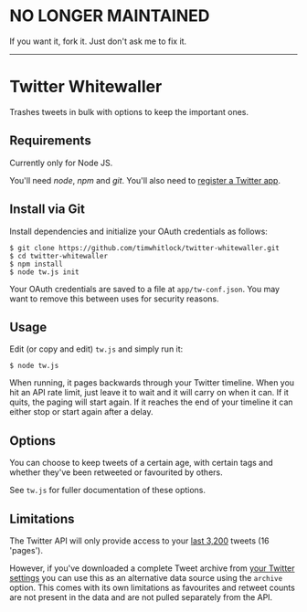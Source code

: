 # NO LONGER MAINTAINED

If you want it, fork it. Just don't ask me to fix it.

---

# Twitter Whitewaller

Trashes tweets in bulk with options to keep the important ones.

## Requirements

Currently only for Node JS.

You'll need *node*, *npm* and *git*. You'll also need to [register a Twitter app](https://dev.twitter.com/apps/new).


## Install via Git

Install dependencies and initialize your OAuth credentials as follows:

    $ git clone https://github.com/timwhitlock/twitter-whitewaller.git
    $ cd twitter-whitewaller
    $ npm install
    $ node tw.js init
    
Your OAuth credentials are saved to a file at `app/tw-conf.json`. You may want to remove this between uses for security reasons.
    
## Usage

Edit (or copy and edit) `tw.js` and simply run it:

`$ node tw.js`

When running, it pages backwards through your Twitter timeline. When you hit an API rate limit, 
just leave it to wait and it will carry on when it can. If it quits, the paging will start again. 
If it reaches the end of your timeline it can either stop or start again after a delay.


## Options

You can choose to keep tweets of a certain age, with certain tags and whether they've been retweeted or favourited by others.

See `tw.js` for fuller documentation of these options.

## Limitations

The Twitter API will only provide access to your [last 3,200](https://dev.twitter.com/docs/api/1.1/get/statuses/user_timeline) tweets (16 'pages'). 

However, if you've downloaded a complete Tweet archive from [your Twitter settings](https://twitter.com/settings/account) you can use this as an alternative data source using the `archive` option. 
This comes with its own limitations as favourites and retweet counts are not present in the data and are not pulled separately from the API.
